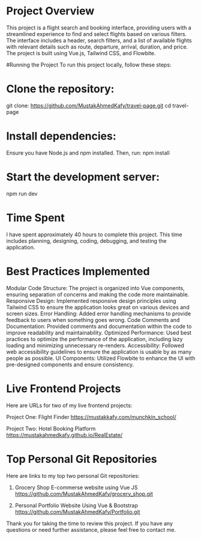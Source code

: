 # Project Overview

This project is a flight search and booking interface, providing users with a streamlined experience to find and select flights based on various filters. The interface includes a header, search filters, and a list of available flights with relevant details such as route, departure, arrival, duration, and price. The project is built using Vue.js, Tailwind CSS, and Flowbite.

#Running the Project
To run this project locally, follow these steps:

# Clone the repository:

git clone: https://github.com/MustakAhmedKafy/travel-page.git
cd travel-page

# Install dependencies:

Ensure you have Node.js and npm installed. Then, run:
npm install

# Start the development server:

npm run dev

# Time Spent

I have spent approximately 40 hours to complete this project. This time includes planning, designing, coding, debugging, and testing the application.

# Best Practices Implemented

Modular Code Structure: The project is organized into Vue components, ensuring separation of concerns and making the code more maintainable.
Responsive Design: Implemented responsive design principles using Tailwind CSS to ensure the application looks great on various devices and screen sizes.
Error Handling: Added error handling mechanisms to provide feedback to users when something goes wrong.
Code Comments and Documentation: Provided comments and documentation within the code to improve readability and maintainability.
Optimized Performance: Used best practices to optimize the performance of the application, including lazy loading and minimizing unnecessary re-renders.
Accessibility: Followed web accessibility guidelines to ensure the application is usable by as many people as possible.
UI Components: Utilized Flowbite to enhance the UI with pre-designed components and ensure consistency.

# Live Frontend Projects

Here are URLs for two of my live frontend projects:

Project One: Flight Finder
https://mustakkafy.com/munchkin_school/

Project Two: Hotel Booking Platform
https://mustakahmedkafy.github.io/RealEstate/

# Top Personal Git Repositories

Here are links to my top two personal Git repositories:

1. Grocery Shop E-commerse website using Vue JS
   https://github.com/MustakAhmedKafy/grocery_shop.git

2. Personal Portfolio Website Using Vue & Bootstrap
   https://github.com/MustakAhmedKafy/Portfolio.git

Thank you for taking the time to review this project. If you have any questions or need further assistance, please feel free to contact me.
